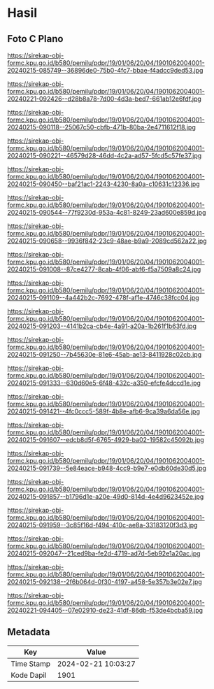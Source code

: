 # Hasil

## Foto C Plano

https://sirekap-obj-formc.kpu.go.id/b580/pemilu/pdpr/19/01/06/20/04/1901062004001-20240215-085749--36896de0-75b0-4fc7-bbae-f4adcc9ded53.jpg

https://sirekap-obj-formc.kpu.go.id/b580/pemilu/pdpr/19/01/06/20/04/1901062004001-20240221-092426--d28b8a78-7d00-4d3a-bed7-661ab12e6fdf.jpg

https://sirekap-obj-formc.kpu.go.id/b580/pemilu/pdpr/19/01/06/20/04/1901062004001-20240215-090118--25067c50-cbfb-471b-80ba-2e4711612f18.jpg

https://sirekap-obj-formc.kpu.go.id/b580/pemilu/pdpr/19/01/06/20/04/1901062004001-20240215-090221--46579d28-46dd-4c2a-ad57-5fcd5c57fe37.jpg

https://sirekap-obj-formc.kpu.go.id/b580/pemilu/pdpr/19/01/06/20/04/1901062004001-20240215-090450--baf21ac1-2243-4230-8a0a-c10631c12336.jpg

https://sirekap-obj-formc.kpu.go.id/b580/pemilu/pdpr/19/01/06/20/04/1901062004001-20240215-090544--77f9230d-953a-4c81-8249-23ad600e859d.jpg

https://sirekap-obj-formc.kpu.go.id/b580/pemilu/pdpr/19/01/06/20/04/1901062004001-20240215-090658--9936f842-23c9-48ae-b9a9-2089cd562a22.jpg

https://sirekap-obj-formc.kpu.go.id/b580/pemilu/pdpr/19/01/06/20/04/1901062004001-20240215-091008--87ce4277-8cab-4f06-abf6-f5a7509a8c24.jpg

https://sirekap-obj-formc.kpu.go.id/b580/pemilu/pdpr/19/01/06/20/04/1901062004001-20240215-091109--4a442b2c-7692-478f-af1e-4746c38fcc04.jpg

https://sirekap-obj-formc.kpu.go.id/b580/pemilu/pdpr/19/01/06/20/04/1901062004001-20240215-091203--4141b2ca-cb4e-4a91-a20a-1b261f1b63fd.jpg

https://sirekap-obj-formc.kpu.go.id/b580/pemilu/pdpr/19/01/06/20/04/1901062004001-20240215-091250--7b45630e-81e6-45ab-ae13-8411928c02cb.jpg

https://sirekap-obj-formc.kpu.go.id/b580/pemilu/pdpr/19/01/06/20/04/1901062004001-20240215-091333--630d60e5-6f48-432c-a350-efcfe4dccd1e.jpg

https://sirekap-obj-formc.kpu.go.id/b580/pemilu/pdpr/19/01/06/20/04/1901062004001-20240215-091421--4fc0ccc5-589f-4b8e-afb6-9ca39a6da56e.jpg

https://sirekap-obj-formc.kpu.go.id/b580/pemilu/pdpr/19/01/06/20/04/1901062004001-20240215-091607--edcb8d5f-6765-4929-ba02-19582c45092b.jpg

https://sirekap-obj-formc.kpu.go.id/b580/pemilu/pdpr/19/01/06/20/04/1901062004001-20240215-091739--5e84eace-b948-4cc9-b9e7-e0db60de30d5.jpg

https://sirekap-obj-formc.kpu.go.id/b580/pemilu/pdpr/19/01/06/20/04/1901062004001-20240215-091857--b1796d1e-a20e-49d0-814d-4e4d9623452e.jpg

https://sirekap-obj-formc.kpu.go.id/b580/pemilu/pdpr/19/01/06/20/04/1901062004001-20240215-091959--3c85f16d-f494-410c-ae8a-33183120f3d3.jpg

https://sirekap-obj-formc.kpu.go.id/b580/pemilu/pdpr/19/01/06/20/04/1901062004001-20240215-092047--21ced9ba-fe2d-4719-ad7d-5eb92e1a20ac.jpg

https://sirekap-obj-formc.kpu.go.id/b580/pemilu/pdpr/19/01/06/20/04/1901062004001-20240215-092138--2f6b064d-0f30-4197-a458-5e357b3e02e7.jpg

https://sirekap-obj-formc.kpu.go.id/b580/pemilu/pdpr/19/01/06/20/04/1901062004001-20240221-094405--07e02910-de23-41df-86db-f53de4bcba59.jpg


## Metadata

| Key        | Value               |
| ---------- | ------------------- |
| Time Stamp | 2024-02-21 10:03:27 |
| Kode Dapil | 1901                |



